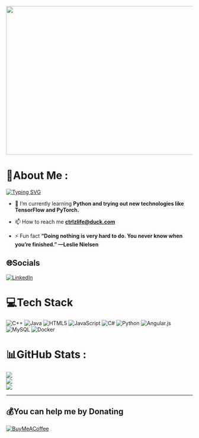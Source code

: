 <img src="https://github.com/Andromeda4/Andromeda4/blob/main/banner.png"  width="1200" height="400">



# 💫About Me :
<a href="https://git.io/typing-svg"><img src="https://readme-typing-svg.demolab.com?font=Fira+Code&pause=1000&color=68FF4F&background=191919F7&width=435&lines=Python+developer+with+a+strong+;background+in+web+development%2C;data+analysis%2C+and+machine+learning." alt="Typing SVG" /></a>

- 🌱 I’m currently learning **Python and trying out new technologies like TensorFlow and PyTorch.**

- 📫 How to reach me **ctrlzlife@duck.com**

- ⚡ Fun fact **“Doing nothing is very hard to do. You never know when you’re finished.” —Leslie Nielsen**

## 🌐Socials
[![LinkedIn](https://img.shields.io/badge/LinkedIn-%230077B5.svg?logo=linkedin&logoColor=white)](https://linkedin.com/in/michael-assefa-965643221) 

# 💻Tech Stack
![C++](https://img.shields.io/badge/c++-%2300599C.svg?style=for-the-badge&logo=c%2B%2B&logoColor=white) ![Java](https://img.shields.io/badge/java-%23ED8B00.svg?style=for-the-badge&logo=java&logoColor=white) ![HTML5](https://img.shields.io/badge/html5-%23E34F26.svg?style=for-the-badge&logo=html5&logoColor=white) ![JavaScript](https://img.shields.io/badge/javascript-%23323330.svg?style=for-the-badge&logo=javascript&logoColor=%23F7DF1E) ![C#](https://img.shields.io/badge/c%23-%23239120.svg?style=for-the-badge&logo=c-sharp&logoColor=white) ![Python](https://img.shields.io/badge/python-3670A0?style=for-the-badge&logo=python&logoColor=ffdd54) ![Angular.js](https://img.shields.io/badge/angular.js-%23E23237.svg?style=for-the-badge&logo=angularjs&logoColor=white) ![MySQL](https://img.shields.io/badge/mysql-%2300f.svg?style=for-the-badge&logo=mysql&logoColor=white) ![Docker](https://img.shields.io/badge/docker-%230db7ed.svg?style=for-the-badge&logo=docker&logoColor=white)
# 📊GitHub Stats :
![](https://github-readme-stats.vercel.app/api?username=Andromeda4&theme=chartreuse-dark&hide_border=false&include_all_commits=false&count_private=false)<br/>
![](https://github-readme-streak-stats.herokuapp.com/?user=Andromeda4&theme=chartreuse-dark&hide_border=false)<br/>
![](https://github-readme-stats.vercel.app/api/top-langs/?username=Andromeda4&theme=chartreuse-dark&hide_border=false&include_all_commits=false&count_private=false&layout=compact)

---


  ## 💰You can help me by Donating
  [![BuyMeACoffee](https://img.shields.io/badge/Buy%20Me%20a%20Coffee-ffdd00?style=for-the-badge&logo=buy-me-a-coffee&logoColor=black)](https://buymeacoffee.com/ctrlzlife1) 

  <!-- Proudly created with GPRM ( https://gprm.itsvg.in ) -->
  
